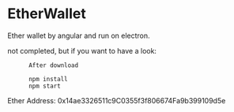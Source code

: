 # EtherWallet


Ether wallet by angular and run on electron.

  not completed, but if you want to have a look:

           
          After download

          npm install
          npm start
          
          
          
Ether Address: 0x14ae3326511c9C0355f3f806674Fa9b399109d5e


